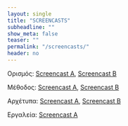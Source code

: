 ```yaml
---
layout: single
title: "SCREENCASTS"
subheadline: ""
show_meta: false
teaser: ""
permalink: "/screencasts/"
header: no
---
```


Ορισμός: [Screencast A](https://www.youtube.com/watch?v=H3ZAjgOi61w), [Screencast B](https://www.youtube.com/watch?v=VbmJnAo5rWQ)

Μέθοδος: [Screencast A](https://www.youtube.com/watch?v=KM6Aakkc-gM), [Screencast B](https://www.youtube.com/watch?v=6LI_SH9IE-0)

Αρχέτυπα: [Screencast A](https://www.youtube.com/watch?v=YgQn5hxRi1U), [Screencast B](https://www.youtube.com/watch?v=k6TSBMZDO64)

Εργαλεία: [Screencast A](https://www.youtube.com/watch?v=_FnZVCQFxT4)

